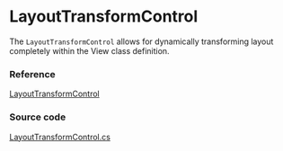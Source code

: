 # LayoutTransformControl

The `LayoutTransformControl` allows for dynamically transforming layout completely within the View class definition.

### Reference <a id="reference"></a>

[LayoutTransformControl](http://reference.avaloniaui.net/api/Avalonia.Controls/LayoutTransformControl/)

### Source code <a id="source-code"></a>

[LayoutTransformControl.cs](https://github.com/AvaloniaUI/Avalonia/blob/master/src/Avalonia.Controls/LayoutTransformControl.cs)

